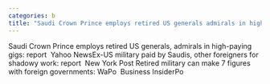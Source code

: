 ```yaml
---
categories: b
title: "Saudi Crown Prince employs retired US generals admirals in highpaying gigs report  Yahoo News"
---
```

Saudi Crown Prince employs retired US generals, admirals in high-paying gigs: report&nbsp;&nbsp;Yahoo NewsEx-US military paid by Saudis, other foreigners for shadowy work: report&nbsp;&nbsp;New York Post Retired military can make 7 figures with foreign governments: WaPo&nbsp;&nbsp;Business InsiderPo